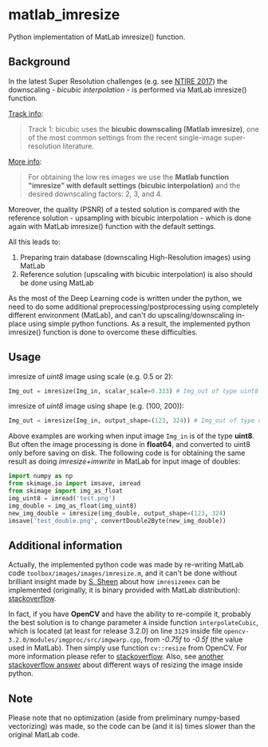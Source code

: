 # matlab_imresize
Python implementation of MatLab imresize() function.

## Background
In the latest Super Resolution challenges (e.g. see [NTIRE 2017](http://www.vision.ee.ethz.ch/ntire17/)) the downscaling - *bicubic interpolation* - is performed via MatLab imresize() function.

[Track info](http://www.vision.ee.ethz.ch/ntire17/#challenge):
> Track 1: bicubic  uses the **bicubic downscaling (Matlab imresize)**, one of the most common settings from the recent single-image super-resolution literature.

[More info](https://competitions.codalab.org/competitions/16303):
> For obtaining the low res images we use the **Matlab function "imresize" with default settings (bicubic interpolation)** and the desired downscaling factors: 2, 3, and 4.

Moreover, the quality (PSNR) of a tested solution is compared with the reference solution - upsampling with bicubic interpolation - which is done again with MatLab imresize() function with the default settings.

All this leads to:
1. Preparing train database (downscaling High-Resolution images) using MatLab
2. Reference solution (upscaling with bicubic interpolation) is also should be done using MatLab

As the most of the Deep Learning code is written under the python, we need to do some additional preprocessing/postprocessing using completely different environment (MatLab), and can't do upscaling/downscaling in-place using simple python functions. As a result, the implemented python imresize() function is done to overcome these difficulties.
## Usage
imresize of *uint8* image using scale (e.g. 0.5 or 2):
```python
Img_out = imresize(Img_in, scalar_scale=0.333) # Img_out of type uint8
```
imresize of *uint8* image using shape (e.g. (100, 200)):
```python
Img_out = imresize(Img_in, output_shape=(123, 324)) # Img_out of type uint8
```
Above examples are working when input image `Img_in` is of the type **uint8**. But often the image processing is done in **float64**, and converted to uint8 only before saving on disk. The following code is for obtaining the same result as doing *imresize+imwrite* in MatLab for input image of doubles:
```python
import numpy as np
from skimage.io import imsave, imread
from skimage import img_as_float
img_uint8 = imread('test.png')
img_double = img_as_float(img_uint8)
new_img_double = imresize(img_double, output_shape=(123, 324)
imsave('test_double.png', convertDouble2Byte(new_img_double))
```
## Additional information
Actually, the implemented python code was made by re-writing MatLab code `toolbox/images/images/imresize.m`, and it can't be done without brilliant insight made by [S. Sheen](https://stackoverflow.com/users/6073407/s-sheen) about how `imresizemex` can be implemented (originally, it is binary provided with MatLab distribution): [stackoverflow](https://stackoverflow.com/questions/36047357/what-does-imresizemex-do-in-matlab-imresize-function).

In fact, if you have **OpenCV** and have the ability to re-compile it, probably the best solution is to change parameter `A` inside function `interpolateCubic`, which is located (at least for release 3.2.0) on line `3129` inside file `opencv-3.2.0/modules/imgproc/src/imgwarp.cpp`, from *-0.75f* to *-0.5f* (the value used in MatLab). Then simply use function `cv::resize` from OpenCV. For more information please refer to [stackoverflow](https://stackoverflow.com/questions/26823140/imresize-trying-to-understand-the-bicubic-interpolation). Also, see [another stackoverflow answer](https://stackoverflow.com/questions/29958670/how-to-use-matlabs-imresize-in-python) about different ways of resizing the image inside python.
## Note
Please note that no optimization (aside from preliminary numpy-based vectorizing) was made, so the code can be (and it is) times slower than the original MatLab code.
